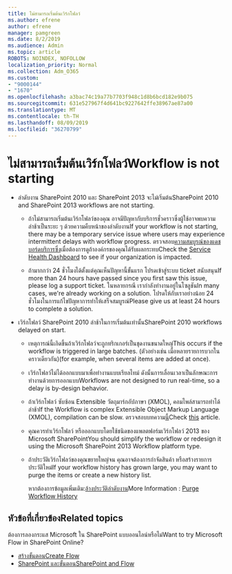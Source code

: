 ```yaml
---
title: ไม่สามารถเริ่มต้นเวิร์กโฟลว์
ms.author: efrene
author: efrene
manager: pamgreen
ms.date: 8/2/2019
ms.audience: Admin
ms.topic: article
ROBOTS: NOINDEX, NOFOLLOW
localization_priority: Normal
ms.collection: Adm_O365
ms.custom:
- "9000144"
- "1670"
ms.openlocfilehash: a3bac74c19a77b7703f948c1d8b6bcd182e9b075
ms.sourcegitcommit: 631e527967f4d641bc9227642ffe38967ae87a00
ms.translationtype: MT
ms.contentlocale: th-TH
ms.lasthandoff: 08/09/2019
ms.locfileid: "36270799"
---
```

# <a name="workflow-is-not-starting"></a><span data-ttu-id="bbf2e-102">ไม่สามารถเริ่มต้นเวิร์กโฟลว์</span><span class="sxs-lookup"><span data-stu-id="bbf2e-102">Workflow is not starting</span></span>

- <span data-ttu-id="bbf2e-103">ลำดับงาน SharePoint 2010 และ SharePoint 2013 จะไม่เริ่มต้น</span><span class="sxs-lookup"><span data-stu-id="bbf2e-103">SharePoint 2010 and SharePoint 2013 workflows are not starting.</span></span>

    - <span data-ttu-id="bbf2e-104">ถ้าไม่สามารถเริ่มต้นเวิร์กโฟลว์ของคุณ อาจมีปัญหากับบริการชั่วคราวซึ่งผู้ใช้อาจพบความล่าช้าเป็นระยะ ๆ ด้วยความคืบหน้าของลำดับงาน</span><span class="sxs-lookup"><span data-stu-id="bbf2e-104">If your workflow is not starting, there may be a temporary service issue where users may experience intermittent delays with workflow progress.</span></span> <span data-ttu-id="bbf2e-105">ตรวจสอบ[ความสมบูรณ์ของแดชบอร์ดบริการซึ่ง](https:/admin.microsoft.com/AdminPortal/Home#/servicehealth)เมื่อต้องการดูถ้าองค์กรของคุณได้รับผลกระทบ</span><span class="sxs-lookup"><span data-stu-id="bbf2e-105">Check the [Service Health Dashboard](https:/admin.microsoft.com/AdminPortal/Home#/servicehealth) to see if your organization is impacted.</span></span>

    - <span data-ttu-id="bbf2e-106">ถ้ามากกว่า 24 ชั่วโมงได้ตั้งแต่คุณเห็นปัญหานี้ขั้นแรก โปรดเข้าสู่ระบบ ticket สนับสนุน</span><span class="sxs-lookup"><span data-stu-id="bbf2e-106">If more than 24 hours have passed since you first saw this issue, please log a support ticket.</span></span> <span data-ttu-id="bbf2e-107">ในหลายกรณี เรากำลังทำงานอยู่ในโซลูชัน</span><span class="sxs-lookup"><span data-stu-id="bbf2e-107">In many cases, we're already working on a solution.</span></span> <span data-ttu-id="bbf2e-108">โปรดให้กับเราอย่างน้อย 24 ชั่วโมงในการแก้ไขปัญหาการทำให้เสร็จสมบูรณ์</span><span class="sxs-lookup"><span data-stu-id="bbf2e-108">Please give us at least 24 hours to complete a solution.</span></span>

- <span data-ttu-id="bbf2e-109">เวิร์กโฟลว์ SharePoint 2010 ล่าช้าในการเริ่มต้นเท่านั้น</span><span class="sxs-lookup"><span data-stu-id="bbf2e-109">SharePoint 2010 workflows delayed on start.</span></span>

    - <span data-ttu-id="bbf2e-110">เหตุการณ์นี้เกิดขึ้นถ้าเวิร์กโฟลว์จะถูกทริกเกอร์เป็นชุดงานขนาดใหญ่</span><span class="sxs-lookup"><span data-stu-id="bbf2e-110">This occurs if the workflow is triggered in large batches.</span></span> <span data-ttu-id="bbf2e-111">(ตัวอย่างเช่น เมื่อหลายรายการบวกในคราวเดียวกัน)</span><span class="sxs-lookup"><span data-stu-id="bbf2e-111">(for example, when several items are added at once).</span></span>

    - <span data-ttu-id="bbf2e-112">เวิร์กโฟลว์ไม่ได้ออกแบบมาเพื่อทำงานแบบเรียลไทม์ ดังนั้นการเลื่อนเวลาเป็นลักษณะการทำงานด้วยการออกแบบ</span><span class="sxs-lookup"><span data-stu-id="bbf2e-112">Workflows are not designed to run real-time, so a delay is by-design behavior.</span></span>

   -  <span data-ttu-id="bbf2e-113">ถ้าเวิร์กโฟลว์ ซับซ้อน Extensible วัตถุมาร์กอัปภาษา (XMOL), คอมไพล์สามารถทำได้ล่าช้า</span><span class="sxs-lookup"><span data-stu-id="bbf2e-113">If the Workflow is complex Extensible Object Markup Language (XMOL), compilation can be slow.</span></span> <span data-ttu-id="bbf2e-114">ตรวจสอบบทความ[นี้](https://support.microsoft.com/en-us/kb/3043697)</span><span class="sxs-lookup"><span data-stu-id="bbf2e-114">Check [this](https://support.microsoft.com/en-us/kb/3043697) article.</span></span>

    - <span data-ttu-id="bbf2e-115">คุณควรทำเวิร์กโฟลว์ หรือออกแบบโดยใช้ชนิดของแพลตฟอร์มเวิร์กโฟลว์ 2013 ของ Microsoft SharePoint</span><span class="sxs-lookup"><span data-stu-id="bbf2e-115">You should simplify the workflow or redesign it using the Microsoft SharePoint 2013 Workflow platform type.</span></span>

    - <span data-ttu-id="bbf2e-116">ถ้าประวัติเวิร์กโฟลว์ของคุณขยายใหญ่จน คุณอาจต้องการกำจัดสินค้า หรือสร้างรายการประวัติใหม่</span><span class="sxs-lookup"><span data-stu-id="bbf2e-116">If your workflow history has grown large, you may want to purge the items or create a new history list.</span></span>

        <span data-ttu-id="bbf2e-117">หากต้องการข้อมูลเพิ่มเติม:[ล้างประวัติลำดับงาน](https://blogs.technet.microsoft.com/marj/2015/08/07/sharepoint-2010-workflows-best-practice-purge-workflow-history-list-items/)</span><span class="sxs-lookup"><span data-stu-id="bbf2e-117">More Information : [Purge Workflow History](https://blogs.technet.microsoft.com/marj/2015/08/07/sharepoint-2010-workflows-best-practice-purge-workflow-history-list-items/)</span></span>


## <a name="related-topics"></a><span data-ttu-id="bbf2e-118">หัวข้อที่เกี่ยวข้อง</span><span class="sxs-lookup"><span data-stu-id="bbf2e-118">Related topics</span></span>
<span data-ttu-id="bbf2e-119">ต้องการลองกระแส Microsoft ใน SharePoint แบบออนไลน์หรือไม่</span><span class="sxs-lookup"><span data-stu-id="bbf2e-119">Want to try Microsoft Flow in SharePoint Online?</span></span>
- [<span data-ttu-id="bbf2e-120">สร้างขั้นตอน</span><span class="sxs-lookup"><span data-stu-id="bbf2e-120">Create Flow</span></span>](https://support.office.com/article/Create-a-flow-for-a-list-or-library-in-SharePoint-Online-or-OneDrive-for-Business-a9c3e03b-0654-46af-a254-20252e580d01) 
- [<span data-ttu-id="bbf2e-121">SharePoint และขั้นตอน</span><span class="sxs-lookup"><span data-stu-id="bbf2e-121">SharePoint and Flow</span></span>](https://flow.microsoft.com/blog/sharepoint-and-flow/) 


